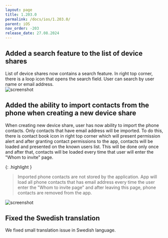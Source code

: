 ```yaml
---
layout: page
title: 1.203.0
permalink: /docs/ios/1.203.0/
parent: iOS
nav_order: -203
release_date: 27.08.2024
---
```


## Added a search feature to the list of device shares
List of device shares now contains a search feature. In right top corner, there is a loop icon that opens the search field. User can search by user name or email address.\
![screenshot](/tedee-release-notes/docs/ios/assets/1.203.0-device-shares-search.png)

## Added the ability to import contacts from the phone when creating a new device share
When creating new device share, user has now ability to import the phone contacts. Only contacts that have email address will be imported. To do this, there is contact book icon in right top corner which will present permission alert and after granting contact permissions to the app, contacts will be loaded and presented on the known users list. This will be done only once and after that, contacts will be loaded every time that user will enter the "Whom to invite" page.

{: .highlight }
> Imported phone contacts are not stored by the application. App will load all phone contacts that has email address every time the user enter the "Whom to invite page" and after leaving this page, phone contacts are removed from the app.

![screenshot](/tedee-release-notes/docs/ios/assets/1.203.0-phone-contacts.png)

## Fixed the Swedish translation
We fixed small translation issue in Swedish language.